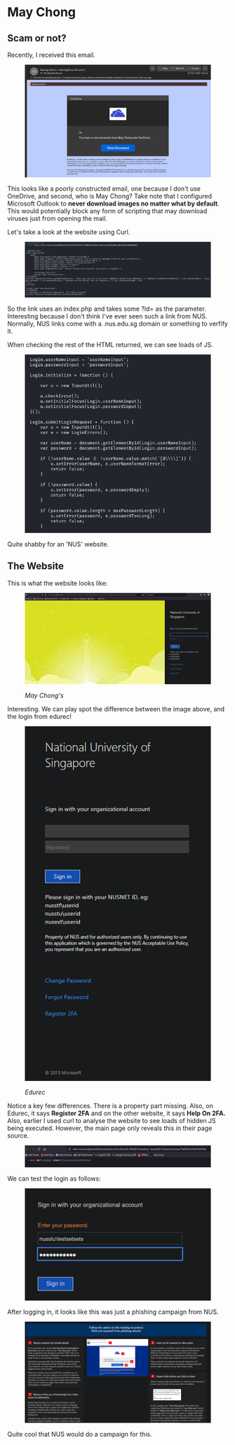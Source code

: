 # May Chong

## Scam or not?

Recently, I received this email.

<figure><img src="../../.gitbook/assets/image (158).png" alt=""><figcaption></figcaption></figure>

This looks like a poorly constructed email, one because I don't use OneDrive, and second, who is May Chong? Take note that I configured Microsoft Outlook to **never download images no matter what by default**. This would potentially block any form of scripting that may download viruses just from opening the mail.&#x20;

Let's take a look at the website using Curl.

<figure><img src="../../.gitbook/assets/image (153).png" alt=""><figcaption></figcaption></figure>

So the link uses an index.php and takes some ?id= as the parameter. Interesting because I don't think I've ever seen such a link from NUS. Normally, NUS links come with a .nus.edu.sg domain or something to verfify it.&#x20;

When checking the rest of the HTML returned, we can see loads of JS.

<figure><img src="../../.gitbook/assets/image (156).png" alt=""><figcaption></figcaption></figure>

Quite shabby for an 'NUS' website.&#x20;

## The Website

This is what the website looks like:

<figure><img src="../../.gitbook/assets/image (147).png" alt=""><figcaption><p><em>May Chong's</em></p></figcaption></figure>

Interesting. We can play spot the difference between the image above, and the login from edurec!

<figure><img src="../../.gitbook/assets/image (160).png" alt=""><figcaption><p><em>Edurec</em></p></figcaption></figure>

Notice a key few differences. There is a property part missing. Also, on Edurec, it says **Register 2FA** and on the other website, it says **Help On 2FA.** Also, earlier I used curl to analyse the website to see loads of hidden JS being executed. However, the main page only reveals this in their page source.

<figure><img src="../../.gitbook/assets/image (1) (1) (1) (3).png" alt=""><figcaption></figcaption></figure>

We can test the login as follows:

<figure><img src="../../.gitbook/assets/image (2) (1) (4).png" alt=""><figcaption></figcaption></figure>

After logging in, it looks like this was just a phishing campaign from NUS.&#x20;

<figure><img src="../../.gitbook/assets/image (157).png" alt=""><figcaption></figcaption></figure>

Quite cool that NUS would do a campaign for this.&#x20;
